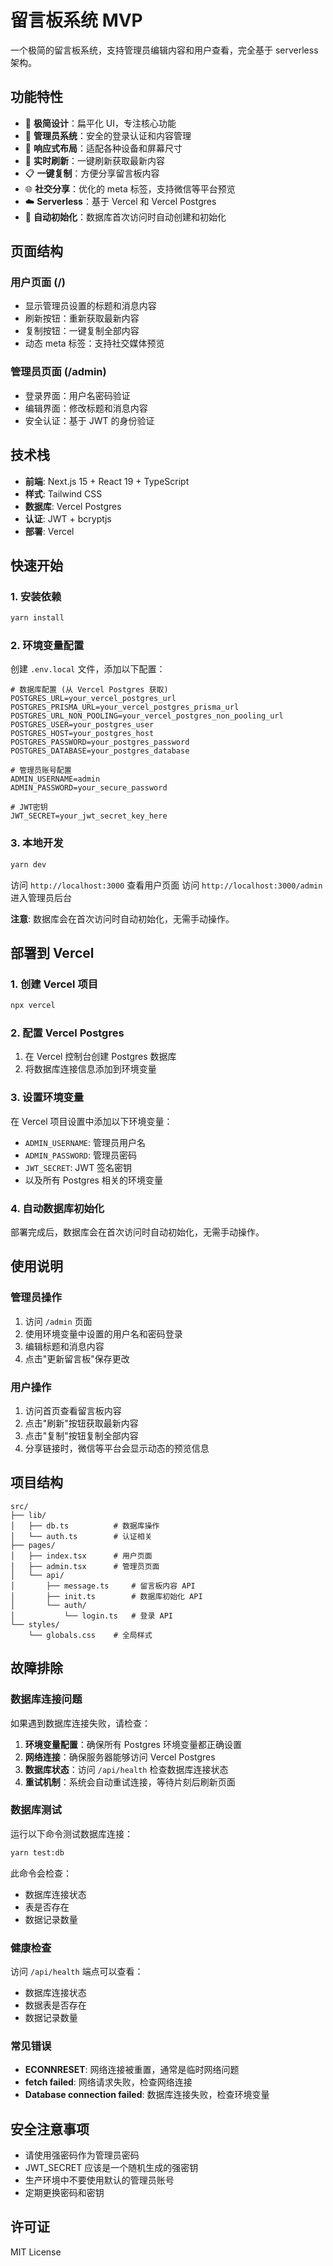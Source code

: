 # 留言板系统 MVP

一个极简的留言板系统，支持管理员编辑内容和用户查看，完全基于 serverless 架构。

## 功能特性

- 🎯 **极简设计**：扁平化 UI，专注核心功能
- 🔐 **管理员系统**：安全的登录认证和内容管理
- 📱 **响应式布局**：适配各种设备和屏幕尺寸
- 🔄 **实时刷新**：一键刷新获取最新内容
- 📋 **一键复制**：方便分享留言板内容
- 🌐 **社交分享**：优化的 meta 标签，支持微信等平台预览
- ☁️ **Serverless**：基于 Vercel 和 Vercel Postgres
- 🚀 **自动初始化**：数据库首次访问时自动创建和初始化

## 页面结构

### 用户页面 (/)
- 显示管理员设置的标题和消息内容
- 刷新按钮：重新获取最新内容
- 复制按钮：一键复制全部内容
- 动态 meta 标签：支持社交媒体预览

### 管理员页面 (/admin)
- 登录界面：用户名密码验证
- 编辑界面：修改标题和消息内容
- 安全认证：基于 JWT 的身份验证

## 技术栈

- **前端**: Next.js 15 + React 19 + TypeScript
- **样式**: Tailwind CSS
- **数据库**: Vercel Postgres
- **认证**: JWT + bcryptjs
- **部署**: Vercel

## 快速开始

### 1. 安装依赖

```bash
yarn install
```

### 2. 环境变量配置

创建 `.env.local` 文件，添加以下配置：

```env
# 数据库配置 (从 Vercel Postgres 获取)
POSTGRES_URL=your_vercel_postgres_url
POSTGRES_PRISMA_URL=your_vercel_postgres_prisma_url
POSTGRES_URL_NON_POOLING=your_vercel_postgres_non_pooling_url
POSTGRES_USER=your_postgres_user
POSTGRES_HOST=your_postgres_host
POSTGRES_PASSWORD=your_postgres_password
POSTGRES_DATABASE=your_postgres_database

# 管理员账号配置
ADMIN_USERNAME=admin
ADMIN_PASSWORD=your_secure_password

# JWT密钥
JWT_SECRET=your_jwt_secret_key_here
```

### 3. 本地开发

```bash
yarn dev
```

访问 `http://localhost:3000` 查看用户页面
访问 `http://localhost:3000/admin` 进入管理员后台

**注意**: 数据库会在首次访问时自动初始化，无需手动操作。

## 部署到 Vercel

### 1. 创建 Vercel 项目

```bash
npx vercel
```

### 2. 配置 Vercel Postgres

1. 在 Vercel 控制台创建 Postgres 数据库
2. 将数据库连接信息添加到环境变量

### 3. 设置环境变量

在 Vercel 项目设置中添加以下环境变量：

- `ADMIN_USERNAME`: 管理员用户名
- `ADMIN_PASSWORD`: 管理员密码
- `JWT_SECRET`: JWT 签名密钥
- 以及所有 Postgres 相关的环境变量

### 4. 自动数据库初始化

部署完成后，数据库会在首次访问时自动初始化，无需手动操作。

## 使用说明

### 管理员操作

1. 访问 `/admin` 页面
2. 使用环境变量中设置的用户名和密码登录
3. 编辑标题和消息内容
4. 点击"更新留言板"保存更改

### 用户操作

1. 访问首页查看留言板内容
2. 点击"刷新"按钮获取最新内容
3. 点击"复制"按钮复制全部内容
4. 分享链接时，微信等平台会显示动态的预览信息

## 项目结构

```
src/
├── lib/
│   ├── db.ts          # 数据库操作
│   └── auth.ts        # 认证相关
├── pages/
│   ├── index.tsx      # 用户页面
│   ├── admin.tsx      # 管理员页面
│   └── api/
│       ├── message.ts     # 留言板内容 API
│       ├── init.ts        # 数据库初始化 API
│       └── auth/
│           └── login.ts   # 登录 API
└── styles/
    └── globals.css    # 全局样式
```

## 故障排除

### 数据库连接问题

如果遇到数据库连接失败，请检查：

1. **环境变量配置**：确保所有 Postgres 环境变量都正确设置
2. **网络连接**：确保服务器能够访问 Vercel Postgres
3. **数据库状态**：访问 `/api/health` 检查数据库连接状态
4. **重试机制**：系统会自动重试连接，等待片刻后刷新页面

### 数据库测试

运行以下命令测试数据库连接：

```bash
yarn test:db
```

此命令会检查：
- 数据库连接状态
- 表是否存在
- 数据记录数量

### 健康检查

访问 `/api/health` 端点可以查看：
- 数据库连接状态
- 数据表是否存在
- 数据记录数量

### 常见错误

- **ECONNRESET**: 网络连接被重置，通常是临时网络问题
- **fetch failed**: 网络请求失败，检查网络连接
- **Database connection failed**: 数据库连接失败，检查环境变量

## 安全注意事项

- 请使用强密码作为管理员密码
- JWT_SECRET 应该是一个随机生成的强密钥
- 生产环境中不要使用默认的管理员账号
- 定期更换密码和密钥

## 许可证

MIT License
